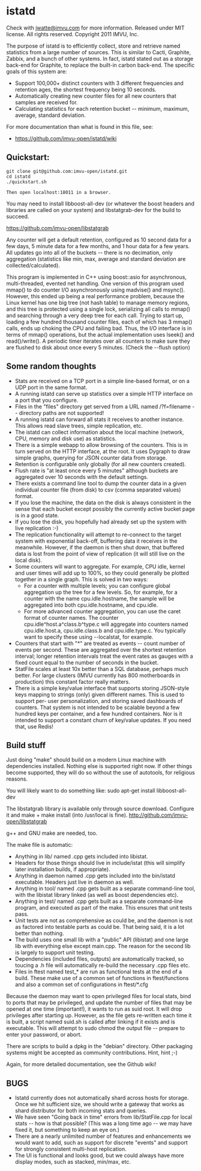 istatd
======

Check with jwatte@imvu.com for more information. Released under MIT 
license. All rights reserved. Copyright 2011 IMVU, Inc.

The purpose of istatd is to efficiently collect, store and retrieve 
named statistics from a large number of sources. This is similar to 
Cacti, Graphite, Zabbix, and a bunch of other systems. In fact, istatd 
stated out as a storage back-end for Graphite, to replace the built-in 
carbon back-end. The specific goals of this system are:

- Support 100,000+ distinct counters with 3 different frequencies and 
  retention ages, the shortest frequency being 10 seconds.
- Automatically creating new counter files for all new counters that 
  samples are received for.
- Calculating statistics for each retention bucket -- minimum, maximum, 
  average, standard deviation.

For more documentation than what is found in this file, see:
- https://github.com/imvu-open/istatd/wiki

Quickstart:
-----------

    git clone git@github.com:imvu-open/istatd.git
    cd istatd
    ./quickstart.sh
  
    Then open localhost:18011 in a browser.

You may need to install libboost-all-dev (or whatever the boost headers 
and libraries are called on your system) and libstatgrab-dev for the 
build to succeed.

https://github.com/imvu-open/libstatgrab

Any counter will get a default retention, configured as 10 second data 
for a few days, 5 minute data for a few months, and 1 hour data for a 
few years. All updates go into all of the buckets -- there is no 
decimation, only aggregation (statistics like min, max, average and 
standard deviation are collected/calculated).

This program is implemented in C++ using boost::asio for asynchronous, 
multi-threaded, evented net handling. One version of this program used 
mmap() to do counter I/O asynchronously using madvise() and msync(). 
However, this ended up being a real performance problem, because the 
Linux kernel has one big tree (not hash table) to manage memory 
regions, and this tree is protected using a single lock, serializing 
all calls to mmap() and searching through a very deep tree for each 
call. Trying to start up, loading a few hundred thousand counter files, 
each of which has 3 mmap() calls, ends up choking the CPU and failing 
bad. Thus, the I/O interface is in terms of mmap() operations, but 
the actual implementation uses lseek() and read()/write(). A periodic 
timer iterates over all counters to make sure they are flushed to 
disk about once every 5 minutes. (Check the --flush option)


Some random thoughts
--------------------

-   Stats are received on a TCP port in a simple line-based format, or 
    on a UDP port in the same format.
-   A running istatd can serve up statistics over a simple HTTP 
    interface on a port that you configure.
-   Files in the "files" directory get served from a URL named 
    /?f=filename -- directory paths are not supported!
-   A running istatd can forward all stats it receives to another 
    instance. This allows read slave trees, simple replication, etc.
-   The istatd can collect information about the local machine (network, 
    CPU, memory and disk use) as statistics.
-   There is a simple webapp to allow browsing of the counters. This is 
    in turn served on the HTTP interface, at the root. It uses 
    Dygraph to draw simple graphs, querying for JSON counter data from 
    storage.
-   Retention is configurable only globally (for all new counters created).
-   Flush rate is "at least once every 5 minutes" although buckets are 
    aggregated over 10 seconds with the default settings.
-   There exists a command line tool to dump the counter data in a given 
    individual counter file (from disk) to csv (comma separated values) 
    format.
-   If you lose the machine, the data on the disk is always consistent in 
    the sense that each bucket except possibly the currently active bucket 
    page is in a good state.
-   If you lose the disk, you hopefully had already set up the system with 
    live replication :-)
-   The replication functionality will attempt to re-connect to the target 
    system with exponential back-off, buffering data it receives in the 
    meanwhile. However, if the daemon is then shut down, that buffered data 
    is lost from the point of view of replication (it will still live on the 
    local disk).
-   Some counters will want to aggregate. For example, CPU idle, kernel and 
    user times will add up to 100%, so they could generally be plotted together 
    in a single graph. This is solved in two ways:
    -   For a counter with multiple levels; you can configure global 
        aggregation up the tree for a few levels. So, for example, for a 
        counter with the name cpu.idle.hostname, the sample will be aggregated 
        into both cpu.idle.hostname, and cpu.idle.
    -   For more advanced counter aggregation, you can use the caret format of 
        counter names. The counter cpu.idle^host.a^class.b^type.c will aggregate 
        into counters named cpu.idle.host.a, cpu.idle.class.b and cpu.idle.type.c.
        You typically want to specify these using --localstat, for example.
- Counters that start with "*" are treated as events -- count number of events 
  per second. These are aggregated over the shortest retention interval; longer 
  retention intervals treat the event rates as gauges with a fixed count equal 
  to the number of seconds in the bucket.
- StatFile scales at least 10x better than a SQL database, perhaps much better. 
  For large clusters (IMVU currently has 800 motherboards in production) this 
  constant factor really matters.
- There is a simple key/value interface that supports storing JSON-style keys 
  mapping to strings (only) given different names. This is used to support per-
  user personalization, and storing saved dashboards of counters. That system 
  is not intended to be scalable beyond a few hundred keys per container, and 
  a few hundred containers. Nor is it intended to support a constant churn of 
  key/value updates. If you need that, use Redis!

Build stuff
-----------

Just doing "make" should build on a modern Linux machine with dependencies 
installed. Nothing else is supported right now. If other things become 
supported, they will do so without the use of autotools, for religious reasons.

You will likely want to do something like:
    sudo apt-get install libboost-all-dev

The libstatgrab library is available only through source download. Configure 
it and make + make install (into /usr/local is fine).
    http://github.com/imvu-open/libstatgrab
    
g++ and GNU make are needed, too.

The make file is automatic:

-   Anything in lib/ named .cpp gets included into libistat.
-   Headers for those things should live in include/istat (this will 
    simplify later installation builds, if appropriate). 
-   Anything in daemon named .cpp gets included into the bin/istatd executable.
    Headers just live in daemon as well.
-   Anything in tool/ named .cpp gets built as a separate command-line tool, 
    with the libistat library linked (as well as boost dependencies etc).
-   Anything in test/ named .cpp gets built as a separate command-line program, 
    and executed as part of the make. This ensures that unit tests pass.
-   Unit tests are not as comprehensive as could be, and the daemon is not as 
    factored into testable parts as could be. That being said, it is a lot 
    better than nothing.
-   The build uses one small lib with a "public" API (libistat) and one large 
    lib with everything else except main.cpp. The reason for the second lib is 
    largely to support unit testing.
-   Dependencies (included files, outputs) are automatically tracked, so 
    toucing a .h file will automatically re-build the necessary .cpp files etc.
-   Files in ftest named test_* are run as functional tests at the end of a 
    build. These make use of a common set of functions in ftest/functions and 
    also a common set of configurations in ftest/*.cfg

Because the daemon may want to open privileged files for local stats, bind 
to ports that may be privileged, and update the number of files that may be 
opened at one time (important!), it wants to run as suid root. It will drop 
privileges after starting up. However, as the file gets re-written each time 
it is built, a script named suid.sh is called after linking if it exists and 
is executable. This will attempt to sudo chmod the output file -- prepare to 
enter your password, or abort.

There are scripts to build a dpkg in the "debian" directory. Other packaging 
systems might be accepted as community contributions. Hint, hint ;-)

Again, for more detailed documentation, see the Github wiki!

BUGS
----

-   Istatd currently does not automatically shard across hosts for storage. 
    Once we hit sufficient size, we should write a gateway that works as 
    shard distributor for both incoming stats and queries.
-   We have seen "Going back in time" errors from lib/StatFile.cpp for local 
    stats -- how is that possible? (This was a long time ago -- we may have 
    fixed it, but something to keep an eye on.)
-   There are a nearly unlimited number of features and enhancements we would 
    want to add, such as support for discrete "events" and support for strongly 
    consistent multi-host replication.
-   The UI is functional and looks good, but we could always have more display 
    modes, such as stacked, min/max, etc.

